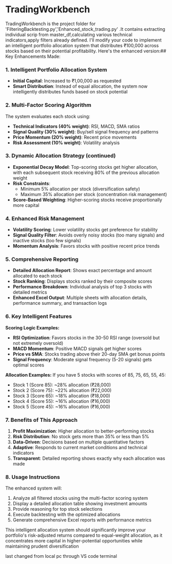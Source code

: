 # TradingWorkbench
TradingWorkbench is the project folder for 'FilteringBacktesting.py','Enhanced_stock_trading.py' .It contains extracting individual scrip from master_df,calculating various technical indicators,apply filters already defined.
I'll modify your code to implement an intelligent portfolio allocation system that distributes ₹100,000 across stocks based on their potential profitability. Here's the enhanced version:## Key Enhancements Made:

### 1. **Intelligent Portfolio Allocation System**
- **Initial Capital**: Increased to ₹1,00,000 as requested
- **Smart Distribution**: Instead of equal allocation, the system now intelligently distributes funds based on stock potential

### 2. **Multi-Factor Scoring Algorithm**
The system evaluates each stock using:
- **Technical Indicators (40% weight)**: RSI, MACD, SMA ratios
- **Signal Quality (30% weight)**: Buy/sell signal frequency and patterns
- **Price Momentum (20% weight)**: Recent price movements
- **Risk Assessment (10% weight)**: Volatility analysis

### 3. **Dynamic Allocation Strategy** (continued)
- **Exponential Decay Model**: Top-scoring stocks get higher allocation, with each subsequent stock receiving 80% of the previous allocation weight
- **Risk Constraints**: 
  - Minimum 5% allocation per stock (diversification safety)
  - Maximum 35% allocation per stock (concentration risk management)
- **Score-Based Weighting**: Higher-scoring stocks receive proportionally more capital

### 4. **Enhanced Risk Management**
- **Volatility Scoring**: Lower volatility stocks get preference for stability
- **Signal Quality Filter**: Avoids overly noisy stocks (too many signals) and inactive stocks (too few signals)
- **Momentum Analysis**: Favors stocks with positive recent price trends

### 5. **Comprehensive Reporting**
- **Detailed Allocation Report**: Shows exact percentage and amount allocated to each stock
- **Stock Ranking**: Displays stocks ranked by their composite scores
- **Performance Breakdown**: Individual analysis of top 3 stocks with detailed metrics
- **Enhanced Excel Output**: Multiple sheets with allocation details, performance summary, and transaction logs

### 6. **Key Intelligent Features**

**Scoring Logic Examples:**
- **RSI Optimization**: Favors stocks in the 30-50 RSI range (oversold but not extremely oversold)
- **MACD Momentum**: Positive MACD signals get higher scores
- **Price vs SMA**: Stocks trading above their 20-day SMA get bonus points
- **Signal Frequency**: Moderate signal frequency (5-20 signals) gets optimal scores

**Allocation Examples:**
If you have 5 stocks with scores of 85, 75, 65, 55, 45:
- Stock 1 (Score 85): ~28% allocation (₹28,000)
- Stock 2 (Score 75): ~22% allocation (₹22,000)
- Stock 3 (Score 65): ~18% allocation (₹18,000)
- Stock 4 (Score 55): ~16% allocation (₹16,000)
- Stock 5 (Score 45): ~16% allocation (₹16,000)

### 7. **Benefits of This Approach**

1. **Profit Maximization**: Higher allocation to better-performing stocks
2. **Risk Distribution**: No stock gets more than 35% or less than 5%
3. **Data-Driven**: Decisions based on multiple quantitative factors
4. **Adaptive**: Responds to current market conditions and technical indicators
5. **Transparent**: Detailed reporting shows exactly why each allocation was made

### 8. **Usage Instructions**

The enhanced system will:
1. Analyze all filtered stocks using the multi-factor scoring system
2. Display a detailed allocation table showing investment amounts
3. Provide reasoning for top stock selections
4. Execute backtesting with the optimized allocations
5. Generate comprehensive Excel reports with performance metrics

This intelligent allocation system should significantly improve your portfolio's risk-adjusted returns compared to equal-weight allocation, as it concentrates more capital in higher-potential opportunities while maintaining prudent diversification

last changed from local pc through VS code terminal
